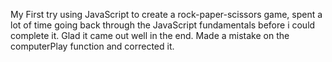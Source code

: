 My First try using JavaScript to create a rock-paper-scissors game, spent a lot of time going back through the JavaScript fundamentals before i could complete it. Glad it came out well in the end.
Made a mistake on the computerPlay function and corrected it.
